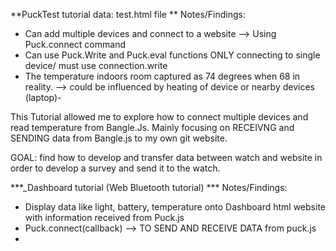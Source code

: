 **PuckTest tutorial data: 
test.html file
**
Notes/Findings:
- Can add multiple devices and connect to a website --> Using Puck.connect command
- Can use Puck.Write and Puck.eval functions ONLY connecting to single device/ must use connection.write
- The temperature indoors room captured as 74 degrees when 68 in reality.
     --> could be influenced by heating of device or nearby devices (laptop)-


This Tutorial allowed me to explore how to connect multiple devices and read temperature from Bangle.Js. Mainly focusing on
RECEIVNG and SENDING data from Bangle.js to my own git website.

GOAL: find how to develop and transfer data between watch and website in order to develop a survey and send it to the watch.

***_Dashboard tutorial (Web Bluetooth tutorial) ***
 Notes/Findings: 
- Display data like light, battery, temperature onto Dashboard html website with information received from Puck.js
- Puck.connect(callback) --> TO SEND AND RECEIVE DATA from puck.js
- 


